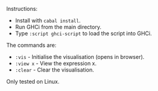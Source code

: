 Instructions:

- Install with `cabal install`.
- Run GHCi from the main directory.
- Type `:script ghci-script` to load the script into GHCi.

The commands are:
- `:vis` - Initialise the visualisation (opens in browser).
- `:view x` - View the expression x.
- `:clear` - Clear the visualisation.

Only tested on Linux.
